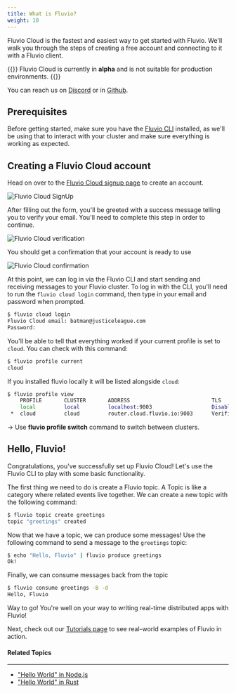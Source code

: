 ```yaml
---
title: What is Fluvio?
weight: 10
---
```


Fluvio Cloud is the fastest and easiest way to get started with Fluvio. We'll walk you through the steps of creating a free account and connecting to it with a Fluvio client.

{{<idea>}}
Fluvio Cloud is currently in **alpha** and is not suitable for production environments.
{{</idea>}}

You can reach us on <a href="https://discordapp.com/invite/bBG2dTz" target="_blank">Discord</a> or in <a href="https://github.com/infinyon/fluvio/issues" target="_blank">Github</a>.

## Prerequisites

Before getting started, make sure you have the [Fluvio CLI] installed, as
we'll be using that to interact with your cluster and make sure everything
is working as expected.

[Fluvio CLI]: ../
## Creating a Fluvio Cloud account

Head on over to the  <a href="https://cloud.fluvio.io/signup" target="_blank">Fluvio Cloud signup page</a> to create an account.

<img src="getting-started/cloud-signup.png"
     alt="Fluvio Cloud SignUp"
     style="justify: center; max-width: 400px" />

After filling out the form, you'll be greeted with a success message telling you to verify your email. You'll need to complete this step in order to continue.

<img src="getting-started/cloud-verification.png"
     alt="Fluvio Cloud verification"
     style="justify: center; max-width: 600px" />

You should get a confirmation that your account is ready to use

<img src="getting-started/cloud-confirmation.png"
     alt="Fluvio Cloud confirmation"
     style="justify: center; max-width: 600px" />

At this point, we can log in via the Fluvio CLI and start sending and receiving messages to your Fluvio cluster. To log in with the CLI, you'll need to run the `fluvio cloud login` command, then type in your email and password when prompted.

```bash
$ fluvio cloud login
Fluvio Cloud email: batman@justiceleague.com
Password:
```

You'll be able to tell that everything worked if your current profile is set to `cloud`. You can check with this command:

```bash
$ fluvio profile current
cloud
```

If you installed fluvio locally it will be listed alongside `cloud`:

```bash
$ fluvio profile view
    PROFILE       CLUSTER       ADDRESS                          TLS 
    local         local         localhost:9003                   Disabled 
 *  cloud         cloud         router.cloud.fluvio.io:9003      Verified
```

-> Use **fluvio profile switch** command to switch between clusters.

## Hello, Fluvio!

Congratulations, you've successfully set up Fluvio Cloud! Let's use the Fluvio CLI to play with some basic functionality.

The first thing we need to do is create a Fluvio topic. A Topic is like a category where related events live together. We can create a new topic with the following command:

```bash
$ fluvio topic create greetings
topic "greetings" created
```

Now that we have a topic, we can produce some messages! Use the following command to send a message to the `greetings` topic:

```bash
$ echo "Hello, Fluvio" | fluvio produce greetings
Ok!
```

Finally, we can consume messages back from the topic

```bash
$ fluvio consume greetings -B -d
Hello, Fluvio
```

Way to go! You're well on your way to writing real-time distributed apps with Fluvio!

Next, check out our [Tutorials page] to see real-world examples of Fluvio in action.

[Tutorials page]: /tutorials

#### Related Topics
---

- ["Hello World" in Node.js](/tutorials/node/hello-world/)
- ["Hello World" in Rust](/tutorials/rust/hello-world/)
